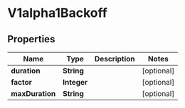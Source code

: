 

# V1alpha1Backoff

## Properties

Name | Type | Description | Notes
------------ | ------------- | ------------- | -------------
**duration** | **String** |  |  [optional]
**factor** | **Integer** |  |  [optional]
**maxDuration** | **String** |  |  [optional]



